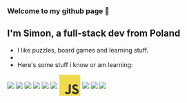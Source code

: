 ### Welcome to my github page 👋

## I'm Simon, a full-stack dev from Poland

- I like puzzles, board games and learning stuff.
- 
- Here's some stuff i know or am learning: 

<a href="https://www.android.com/" target="blank"><img align="center" src="https://upload.wikimedia.org/wikipedia/commons/thumb/4/41/APK_format_icon_%282014-2019%29.png/640px-APK_format_icon_%282014-2019%29.png" height="50" /></a> 
<a href="https://dev.java/learn/" target="blank"><img align="center" src="https://w7.pngwing.com/pngs/405/878/png-transparent-java-logo-java-runtime-environment-computer-icons-java-platform-standard-edition-java-miscellaneous-text-logo-thumbnail.png" height="50" /></a>
<a href="https://learn.microsoft.com/en-us/dotnet/csharp/" target="blank"><img align="center" src="https://static-00.iconduck.com/assets.00/c-sharp-c-icon-456x512-9sej0lrz.png" height="50" /></a>
<a href="https://www.typescriptlang.org/docs/" target="blank"><img align="center" src="https://cdn-icons-png.flaticon.com/512/5968/5968381.png" height="50" /></a>
<a href="https://react.dev/" target="blank"><img align="center" src="https://upload.wikimedia.org/wikipedia/commons/thumb/a/a7/React-icon.svg/2300px-React-icon.svg.png" height="50" /></a>
<a href="https://angular.io/" target="blank"><img align="center" src="https://angular.io/assets/images/logos/angular/angular.png" height="50" /></a>
<a href="https://developer.mozilla.org/en-US/docs/Web/JavaScript" target="blank"><img align="center" src="https://raw.githubusercontent.com/devicons/devicon/master/icons/javascript/javascript-original.svg" height="50" /></a>
<a href="https://www.python.org/" target="blank"><img align="center" src="https://upload.wikimedia.org/wikipedia/commons/thumb/c/c3/Python-logo-notext.svg/1869px-Python-logo-notext.svg.png" height="50" /></a>
<a href="https://developer.mozilla.org/en-US/docs/Glossary/HTML5" target="blank"><img align="center" src="https://upload.wikimedia.org/wikipedia/commons/thumb/8/82/Devicon-html5-plain.svg/640px-Devicon-html5-plain.svg.png" height="50" /></a>
<a href="https://developer.mozilla.org/en-US/docs/Web/CSS" target="blank"><img align="center" src="https://upload.wikimedia.org/wikipedia/commons/thumb/d/d5/CSS3_logo_and_wordmark.svg/640px-CSS3_logo_and_wordmark.svg.png" height="50" /></a>
<!--
Tabeleczka ze statami z GH
[![Anurag's GitHub stats](https://github-readme-stats.vercel.app/api?username=szymczycha)](https://github.com/anuraghazra/github-readme-stats)

**szymczycha/szymczycha** is a ✨ _special_ ✨ repository because its `README.md` (this file) appears on your GitHub profile.

Here are some ideas to get you started:

- 🔭 I’m currently working on ...
- 🌱 I’m currently learning ...
- 👯 I’m looking to collaborate on ...
- 🤔 I’m looking for help with ...
- 💬 Ask me about ...
- 📫 How to reach me: ...
- 😄 Pronouns: ...
- ⚡ Fun fact: ...
-->
